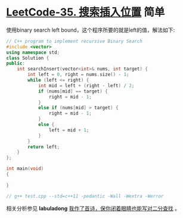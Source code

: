 # [LeetCode-35. 搜索插入位置](https://leetcode.cn/problems/search-insert-position/) 简单

使用binary search left bound，这个程序所要的就是left的值，解法如下:

```C++
// C++ program to implement recursive Binary Search
#include <vector>
using namespace std;
class Solution {
public:
	int searchInsert(vector<int>& nums, int target) {
		int left = 0, right = nums.size() - 1;
		while (left <= right) {
			int mid = left + (right - left) / 2;
			if (nums[mid] == target) {
				right = mid - 1;
			}
			else if (nums[mid] > target) {
				right = mid - 1;
			}
			else {
				left = mid + 1;
			}
		}
		return left;
	}
};

int main(void)
{
	
}

// g++ test.cpp --std=c++11 -pedantic -Wall -Wextra -Werror

```



相关分析参见 **labuladong** [我作了首诗，保你闭着眼睛也能写对二分查找](https://mp.weixin.qq.com/s/M1KfTfNlu4OCK8i9PSAmug) 。